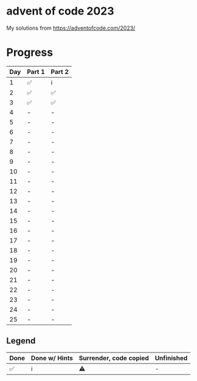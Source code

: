 # advent of code 2023

My solutions from https://adventofcode.com/2023/

# Progress

| Day | Part 1 | Part 2 |
|-----|--------|--------|
| 1   | ✅     | ℹ️     |
| 2   | ✅     | ✅     |
| 3   | ✅     | ✅     |
| 4   | -      | -      |
| 5   | -      | -      |
| 6   | -      | -      |
| 7   | -      | -      |
| 8   | -      | -      |
| 9   | -      | -      |
| 10  | -      | -      |
| 11  | -      | -      |
| 12  | -      | -      |
| 13  | -      | -      |
| 14  | -      | -      |
| 15  | -      | -      |
| 16  | -      | -      |
| 17  | -      | -      |
| 18  | -      | -      |
| 19  | -      | -      |
| 20  | -      | -      |
| 21  | -      | -      |
| 22  | -      | -      |
| 23  | -      | -      |
| 24  | -      | -      |
| 25  | -      | -      |


## Legend

| Done | Done w/ Hints | Surrender, code copied | Unfinished |
|------|---------------|------------------------|------------|
| ✅   | ℹ️            | ⚠️                     | -          |
